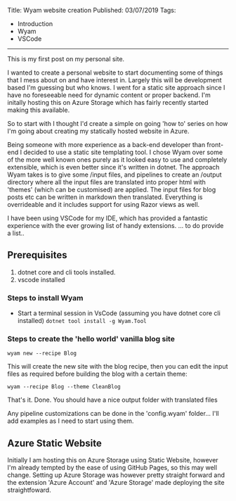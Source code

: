Title: Wyam website creation
Published: 03/07/2019
Tags:
- Introduction
- Wyam
- VSCode
---
This is my first post on my personal site.


I wanted to create a personal website to start documenting some of things that I mess about on and have interest in. Largely this will be development based I'm guessing but who knows. I went for a static site approach since I have no foreseeable need for dynamic content or proper backend. I'm initally hosting this on Azure Storage which has fairly recently started making this available.

So to start with I thought I'd create a simple on going 'how to' series on how I'm going about creating my statically hosted website in Azure.

Being someone with more experience as a back-end developer than front-end I decided to use a static site templating tool. I chose Wyam over some of the more well known ones purely as it looked easy to use and completely extensible, which is even better since it's written in dotnet. The approach Wyam takes is to give some /input files, and pipelines to create an /output directory where all the input files are translated into proper html with 'themes' (which can be customised) are applied. The input files for blog posts etc can be written in markdown then translated. Everything is overrideable and it includes support for using Razor views as well.

I have been using VSCode for my IDE, which has provided a fantastic experience with the ever growing list of handy extensions. ... to do provide a list..


## Prerequisites

1. dotnet core and cli tools installed.
2. vscode installed

### Steps to install Wyam

- Start a terminal session in VsCode (assuming you have dotnet core cli installed) 
  `dotnet tool install -g Wyam.Tool`

### Steps to create the 'hello world' vanilla blog site

`wyam new --recipe Blog`

This will create the new site with the blog recipe, then you can edit the input files as required before building the blog with a certain theme:

`wyam --recipe Blog --theme CleanBlog`

That's it. Done. You should have a nice output folder with translated files

Any pipeline customizations can be done in the 'config.wyam' folder... I'll add examples as I need to start using them.

## Azure Static Website


Initially I am hosting this on Azure Storage using Static Website, however I'm already tempted by the ease of using GitHub Pages, so this may well change. Setting up Azure Storage was however pretty straight forward and the extension 'Azure Account' and 'Azure Storage' made deploying the site straightfoward.

